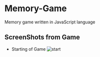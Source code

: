 # Memory-Game
Memory game written in JavaScript language
## ScreenShots from Game
- Starting of Game
![start](https://user-images.githubusercontent.com/109099521/186980470-89b7ad79-8225-4c2b-b373-92624e21dcd9.PNG)


